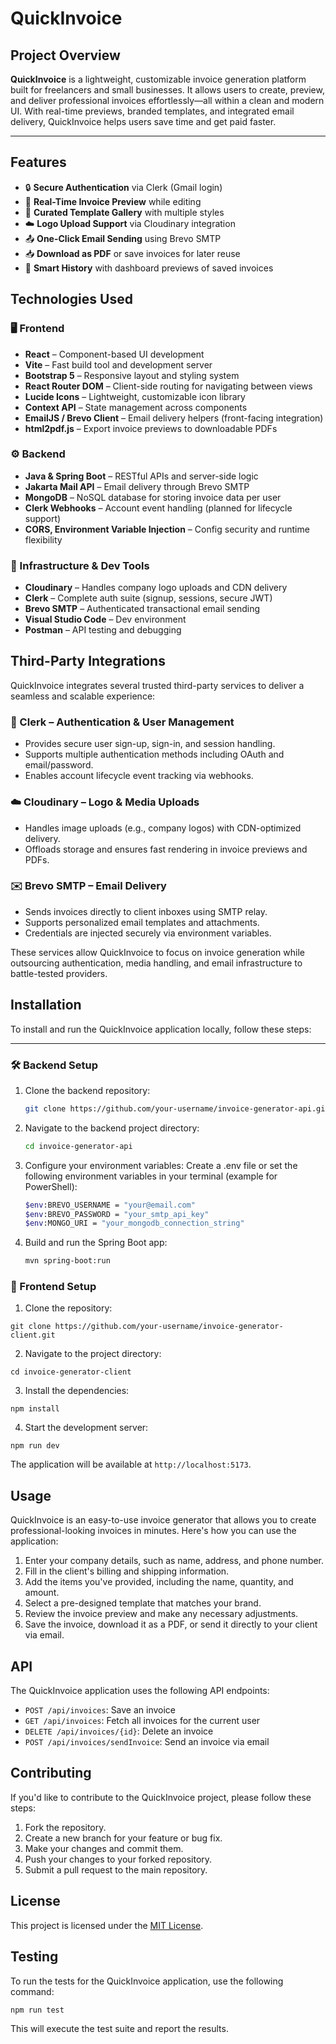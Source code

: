 # QuickInvoice

## Project Overview

**QuickInvoice** is a lightweight, customizable invoice generation platform built for freelancers and small businesses. It allows users to create, preview, and deliver professional invoices effortlessly—all within a clean and modern UI. With real-time previews, branded templates, and integrated email delivery, QuickInvoice helps users save time and get paid faster.

---

## Features

- 🔒 **Secure Authentication** via Clerk (Gmail login)
- 🧾 **Real-Time Invoice Preview** while editing
- 🎨 **Curated Template Gallery** with multiple styles
- ☁️ **Logo Upload Support** via Cloudinary integration
- 📤 **One-Click Email Sending** using Brevo SMTP
- 📥 **Download as PDF** or save invoices for later reuse
- 🧠 **Smart History** with dashboard previews of saved invoices

## Technologies Used

### 🖥️ Frontend

- **React** – Component-based UI development
- **Vite** – Fast build tool and development server
- **Bootstrap 5** – Responsive layout and styling system
- **React Router DOM** – Client-side routing for navigating between views
- **Lucide Icons** – Lightweight, customizable icon library
- **Context API** – State management across components
- **EmailJS / Brevo Client** – Email delivery helpers (front-facing integration)
- **html2pdf.js** – Export invoice previews to downloadable PDFs

### ⚙️ Backend

- **Java & Spring Boot** – RESTful APIs and server-side logic
- **Jakarta Mail API** – Email delivery through Brevo SMTP
- **MongoDB** – NoSQL database for storing invoice data per user
- **Clerk Webhooks** – Account event handling (planned for lifecycle support)
- **CORS, Environment Variable Injection** – Config security and runtime flexibility

### 🧩 Infrastructure & Dev Tools

- **Cloudinary** – Handles company logo uploads and CDN delivery
- **Clerk** – Complete auth suite (signup, sessions, secure JWT)
- **Brevo SMTP** – Authenticated transactional email sending
- **Visual Studio Code** – Dev environment
- **Postman** – API testing and debugging


## Third-Party Integrations

QuickInvoice integrates several trusted third-party services to deliver a seamless and scalable experience:

### 🔐 Clerk – Authentication & User Management
- Provides secure user sign-up, sign-in, and session handling.
- Supports multiple authentication methods including OAuth and email/password.
- Enables account lifecycle event tracking via webhooks.

### ☁️ Cloudinary – Logo & Media Uploads
- Handles image uploads (e.g., company logos) with CDN-optimized delivery.
- Offloads storage and ensures fast rendering in invoice previews and PDFs.

### ✉️ Brevo SMTP – Email Delivery
- Sends invoices directly to client inboxes using SMTP relay.
- Supports personalized email templates and attachments.
- Credentials are injected securely via environment variables.

These services allow QuickInvoice to focus on invoice generation while outsourcing authentication, media handling, and email infrastructure to battle-tested providers.

## Installation

To install and run the QuickInvoice application locally, follow these steps:

---

### 🛠 Backend Setup

1. Clone the backend repository:
   ```bash
   git clone https://github.com/your-username/invoice-generator-api.git
   ```

2. Navigate to the backend project directory:
   ```bash
   cd invoice-generator-api
   ```

3. Configure your environment variables:
Create a .env file or set the following environment variables in your terminal (example for PowerShell):
   ```bash
   $env:BREVO_USERNAME = "your@email.com"
   $env:BREVO_PASSWORD = "your_smtp_api_key"
   $env:MONGO_URI = "your_mongodb_connection_string"
   ```

4. Build and run the Spring Boot app:
   ```bash
   mvn spring-boot:run
   ```

### 🎨 Frontend Setup

1. Clone the repository:
```
git clone https://github.com/your-username/invoice-generator-client.git
```

2. Navigate to the project directory:
```
cd invoice-generator-client
```

3. Install the dependencies:
```
npm install
```

4. Start the development server:
```
npm run dev
```

The application will be available at `http://localhost:5173`.

## Usage

QuickInvoice is an easy-to-use invoice generator that allows you to create professional-looking invoices in minutes. Here's how you can use the application:

1. Enter your company details, such as name, address, and phone number.
2. Fill in the client's billing and shipping information.
3. Add the items you've provided, including the name, quantity, and amount.
4. Select a pre-designed template that matches your brand.
5. Review the invoice preview and make any necessary adjustments.
6. Save the invoice, download it as a PDF, or send it directly to your client via email.

## API

The QuickInvoice application uses the following API endpoints:

- `POST /api/invoices`: Save an invoice
- `GET /api/invoices`: Fetch all invoices for the current user
- `DELETE /api/invoices/{id}`: Delete an invoice
- `POST /api/invoices/sendInvoice`: Send an invoice via email

## Contributing

If you'd like to contribute to the QuickInvoice project, please follow these steps:

1. Fork the repository.
2. Create a new branch for your feature or bug fix.
3. Make your changes and commit them.
4. Push your changes to your forked repository.
5. Submit a pull request to the main repository.

## License

This project is licensed under the [MIT License](LICENSE).

## Testing

To run the tests for the QuickInvoice application, use the following command:

```
npm run test
```

This will execute the test suite and report the results.